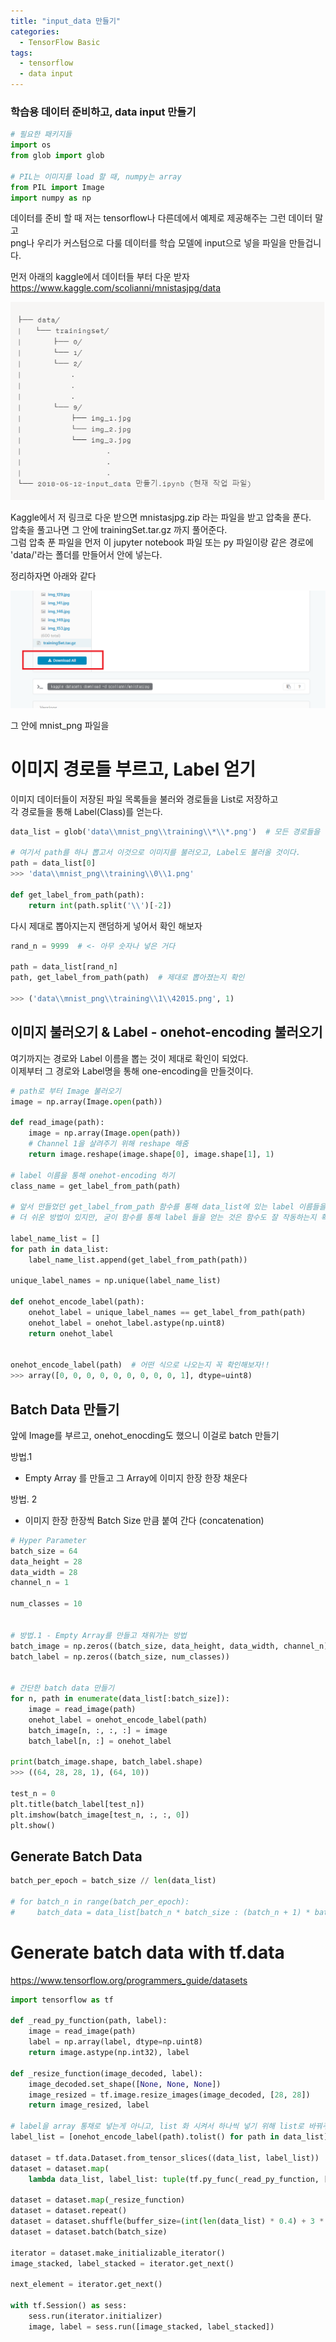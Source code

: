 ```yaml
---
title: "input_data 만들기"
categories:
  - TensorFlow Basic
tags:
  - tensorflow
  - data input
---
```


### 학습용 데이터 준비하고, data input 만들기

```python
# 필요한 패키지들 
import os 
from glob import glob

# PIL는 이미지를 load 할 때, numpy는 array 
from PIL import Image
import numpy as np
```

데이터를 준비 할 때 저는 tensorflow나 다른데에서 예제로 제공해주는 그런 데이터 말고  
png나 우리가 커스텀으로 다룰 데이터를 학습 모델에 input으로 넣을 파일을 만들겁니다. 

먼저 아래의 kaggle에서 데이터들 부터 다운 받자  
https://www.kaggle.com/scolianni/mnistasjpg/data  

![dir_tree_mnist](https://raw.githubusercontent.com/junhoning/junhoning.github.io/master/assets/post_images/dir_tree_mnist.png)

Kaggle에서 저 링크로 다운 받으면 mnistasjpg.zip 라는 파일을 받고 압축을 푼다.  
압축을 풀고나면 그 안에 trainingSet.tar.gz 까지 풀어준다.  
그럼 압축 푼 파일을 먼저 이 jupyter notebook 파일 또는 py 파일이랑 같은 경로에 'data/'라는 폴더를 만들어서 안에 넣는다.  

정리하자면 아래와 같다  

![mnist_download](https://raw.githubusercontent.com/junhoning/junhoning.github.io/master/assets/post_images/mnist_download.png)

그 안에 mnist_png 파일을 

# 이미지 경로들 부르고, Label 얻기  

이미지 데이터들이 저장된 파일 목록들을 불러와 경로들을 List로 저장하고  
각 경로들을 통해 Label(Class)를 얻는다. 

```python
data_list = glob('data\\mnist_png\\training\\*\\*.png')  # 모든 경로들을 list로 반환

# 여기서 path를 하나 뽑고서 이것으로 이미지를 불러오고, Label도 불러올 것이다. 
path = data_list[0]  
>>> 'data\\mnist_png\\training\\0\\1.png'

def get_label_from_path(path):
    return int(path.split('\\')[-2])
```

다시 제대로 뽑아지는지 랜덤하게 넣어서 확인 해보자

```python
rand_n = 9999  # <- 아무 숫자나 넣은 거다 

path = data_list[rand_n]
path, get_label_from_path(path)  # 제대로 뽑아졌는지 확인

>>> ('data\\mnist_png\\training\\1\\42015.png', 1)
```

## 이미지 불러오기 & Label - onehot-encoding 불러오기
여기까지는 경로와 Label 이름을 뽑는 것이 제대로 확인이 되었다.  
이제부터 그 경로와 Label명을 통해 one-encoding을 만들것이다. 


```python
# path로 부터 Image 불러오기
image = np.array(Image.open(path))

def read_image(path):
    image = np.array(Image.open(path))
    # Channel 1을 살려주기 위해 reshape 해줌
    return image.reshape(image.shape[0], image.shape[1], 1)

# label 이름을 통해 onehot-encoding 하기 
class_name = get_label_from_path(path)

# 앞서 만들었던 get_label_from_path 함수를 통해 data_list에 있는 label 이름들을 list에 다 묶어준다
# 더 쉬운 방법이 있지만, 굳이 함수를 통해 label 들을 얻는 것은 함수도 잘 작동하는지 확인함을 목적을 가지고 있다. 

label_name_list = []
for path in data_list:
    label_name_list.append(get_label_from_path(path))

unique_label_names = np.unique(label_name_list)

def onehot_encode_label(path):
    onehot_label = unique_label_names == get_label_from_path(path)
    onehot_label = onehot_label.astype(np.uint8)
    return onehot_label


onehot_encode_label(path)  # 어떤 식으로 나오는지 꼭 확인해보자!!
>>> array([0, 0, 0, 0, 0, 0, 0, 0, 0, 1], dtype=uint8)
```


## Batch Data 만들기  
앞에 Image를 부르고, onehot_enocding도 했으니 이걸로 batch 만들기  

방법.1  
- Empty Array 를 만들고 그 Array에 이미지 한장 한장 채운다 

방법. 2  
- 이미지 한장 한장씩 Batch Size 만큼 붙여 간다 (concatenation)

```python
# Hyper Parameter 
batch_size = 64
data_height = 28
data_width = 28
channel_n = 1

num_classes = 10


# 방법.1 - Empty Array를 만들고 채워가는 방법
batch_image = np.zeros((batch_size, data_height, data_width, channel_n))
batch_label = np.zeros((batch_size, num_classes))


# 간단한 batch data 만들기
for n, path in enumerate(data_list[:batch_size]):
    image = read_image(path)
    onehot_label = onehot_encode_label(path)
    batch_image[n, :, :, :] = image
    batch_label[n, :] = onehot_label

print(batch_image.shape, batch_label.shape)
>>> ((64, 28, 28, 1), (64, 10))

test_n = 0
plt.title(batch_label[test_n])
plt.imshow(batch_image[test_n, :, :, 0])
plt.show()
```

## Generate Batch Data


```python
batch_per_epoch = batch_size // len(data_list)

# for batch_n in range(batch_per_epoch):
#     batch_data = data_list[batch_n * batch_size : (batch_n + 1) * batch_size]

```

# Generate batch data with tf.data

https://www.tensorflow.org/programmers_guide/datasets


```python
import tensorflow as tf

def _read_py_function(path, label):
    image = read_image(path)
    label = np.array(label, dtype=np.uint8)
    return image.astype(np.int32), label

def _resize_function(image_decoded, label):
    image_decoded.set_shape([None, None, None])
    image_resized = tf.image.resize_images(image_decoded, [28, 28])
    return image_resized, label

# label을 array 통채로 넣는게 아니고, list 화 시켜서 하나씩 넣기 위해 list로 바꿔주었다. 
label_list = [onehot_encode_label(path).tolist() for path in data_list]

dataset = tf.data.Dataset.from_tensor_slices((data_list, label_list))
dataset = dataset.map(
    lambda data_list, label_list: tuple(tf.py_func(_read_py_function, [data_list, label_list], [tf.int32, tf.uint8])))

dataset = dataset.map(_resize_function)
dataset = dataset.repeat()
dataset = dataset.shuffle(buffer_size=(int(len(data_list) * 0.4) + 3 * batch_size))
dataset = dataset.batch(batch_size)

iterator = dataset.make_initializable_iterator()
image_stacked, label_stacked = iterator.get_next()

next_element = iterator.get_next()

with tf.Session() as sess:
    sess.run(iterator.initializer)
    image, label = sess.run([image_stacked, label_stacked])

```
